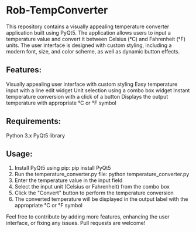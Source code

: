 # Rob-TempConverter

This repository contains a visually appealing temperature converter application built using PyQt5. The application allows users to input a temperature value and convert it between Celsius (°C) and Fahrenheit (°F) units. The user interface is designed with custom styling, including a modern font, size, and color scheme, as well as dynamic button effects.

## Features:

Visually appealing user interface with custom styling
Easy temperature input with a line edit widget
Unit selection using a combo box widget
Instant temperature conversion with a click of a button
Displays the output temperature with appropriate °C or °F symbol

## Requirements:

Python 3.x
PyQt5 library

## Usage:

1. Install PyQt5 using pip: pip install PyQt5
2. Run the temperature_converter.py file: python temperature_converter.py
3. Enter the temperature value in the input field
4. Select the input unit (Celsius or Fahrenheit) from the combo box
5. Click the "Convert" button to perform the temperature conversion
6. The converted temperature will be displayed in the output label with the appropriate °C or °F symbol

Feel free to contribute by adding more features, enhancing the user interface, or fixing any issues. Pull requests are welcome!
